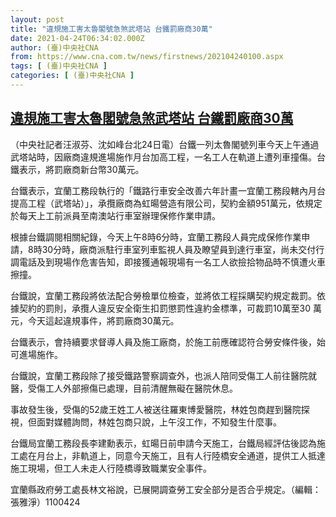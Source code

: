 ```yaml
---
layout: post
title: "違規施工害太魯閣號急煞武塔站 台鐵罰廠商30萬"
date: 2021-04-24T06:34:02.000Z
author: (臺)中央社CNA
from: https://www.cna.com.tw/news/firstnews/202104240100.aspx
tags: [ (臺)中央社CNA ]
categories: [ (臺)中央社CNA ]
---
```

<!--1619246042000-->
[違規施工害太魯閣號急煞武塔站 台鐵罰廠商30萬](https://www.cna.com.tw/news/firstnews/202104240100.aspx)
------

<div>
<div></div><div class="paragraph"><p>（中央社記者汪淑芬、沈如峰台北24日電）台鐵一列太魯閣號列車今天上午通過武塔站時，因廠商違規進場施作月台加高工程，一名工人在軌道上遭列車撞傷。台鐵表示，將罰廠商新台幣30萬元。</p><p>台鐵表示，宜蘭工務段執行的「鐵路行車安全改善六年計畫一宜蘭工務段轄內月台提高工程（武塔站）」，承攬廠商為虹暘營造有限公司，契約金額951萬元，依規定於每天上工前派員至南澳站行車室辦理保修作業申請。</p><p>根據台鐵調閱相關紀錄，今天上午8時6分時，宜蘭工務段人員完成保修作業申請，8時30分時，廠商派駐行車室列車監視人員及瞭望員到達行車室，尚未交付行調電話及到現場作危害告知，即接獲通報現場有一名工人欲撿拾物品時不慎遭火車擦撞。</p><p>台鐵說，宜蘭工務段將依法配合勞檢單位檢查，並將依工程採購契約規定裁罰。依據契約的罰則，承攬人違反安全衛生扣罰懲罰性違約金標準，可裁罰10萬至30 萬元，今天這起違規事件，將罰廠商30萬元。</p><p>台鐵表示，會持續要求督導人員及施工廠商，於施工前應確認符合勞安條件後，始可進場施作。</p><p>台鐵說，宜蘭工務段除了接受鐵路警察調查外，也派人陪同受傷工人前往醫院就醫，受傷工人外部擦傷已處理，目前清醒無礙在醫院休息。</p><p>事故發生後，受傷的52歲王姓工人被送往羅東博愛醫院，林姓包商趕到醫院探視，但面對媒體詢問，林姓包商只說，上午沒工作，不知發生什麼事。</p><p>台鐵局宜蘭工務段長李建勳表示，虹暘日前申請今天施工，台鐵局經評估後認為施工處在月台上，非軌道上，同意今天施工，且有人行陸橋安全通道，提供工人抵達施工現場，但工人未走人行陸橋導致職業安全事件。</p><p>宜蘭縣政府勞工處長林文裕說，已展開調查勞工安全部分是否合乎規定。（編輯：張雅淨）1100424</p><div class='media'>                                <div class='facebookMedia'>                                    <div class='fb-post' data-href='https://www.facebook.com/1475221519426735/posts/2950668581882014/?d=n'></div>                                </div>                            </div></div>
</div>
